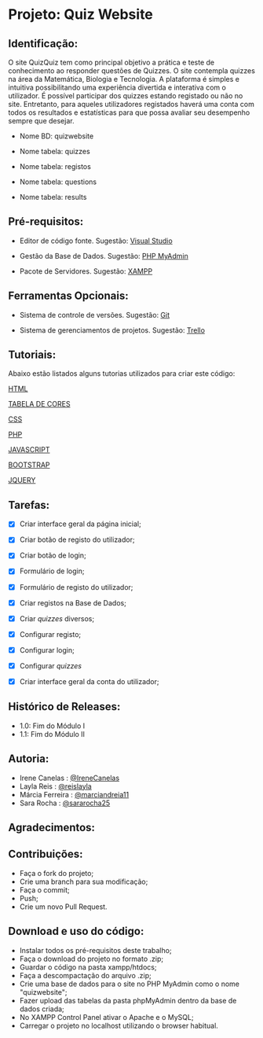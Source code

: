 # Projeto: Quiz Website
## Identificação:
<p>O site QuizQuiz tem como principal objetivo a prática e teste de conhecimento ao responder questões de Quizzes. O site contempla quizzes na área da Matemática, Biologia e Tecnologia. A plataforma é simples e intuitiva possibilitando uma experiência divertida e interativa com o utilizador. É possível participar dos quizzes estando registado ou não no site. Entretanto, para aqueles utilizadores registados haverá uma conta com todos os resultados e estatísticas para que possa avaliar seu desempenho sempre que desejar.</p>

- Nome BD: quizwebsite <p>
- Nome tabela: quizzes <p>
- Nome tabela: registos <p>
- Nome tabela: questions <p>
- Nome tabela: results 

## Pré-requisitos:

- Editor de código fonte. 
Sugestão:
[Visual Studio](https://code.visualstudio.com/)

- Gestão da Base de Dados. 
Sugestão:
[PHP MyAdmin](https://www.phpmyadmin.net/)

- Pacote de Servidores. 
Sugestão:
[XAMPP](https://www.apachefriends.org/index.html)

## Ferramentas Opcionais:
- Sistema de controle de versões.
Sugestão:
[Git](https://git-scm.com/downloads)

- Sistema de gerenciamentos de projetos.
Sugestão:
[Trello](https://trello.com/)


## Tutoriais:
Abaixo estão listados alguns tutorias utilizados para criar este código:

[HTML](https://www.w3schools.com/html/)
  
[TABELA DE CORES](https://www.flextool.com.br/tabela_cores.html)

[CSS](https://www.w3schools.com/css/default.asp)

[PHP](https://www.w3schools.com/php/default.asp)

[JAVASCRIPT](https://www.w3schools.com/js/)

[BOOTSTRAP](https://www.w3schools.com/bootstrap4/)

[JQUERY](https://www.w3schools.com/jquery/)


## Tarefas:
- [X] Criar interface geral da página inicial;
- [X] Criar botão de registo do utilizador;
- [X] Criar botão de login;
- [X] Formulário de login;
- [X] Formulário de registo do utilizador;
- [X] Criar registos na Base de Dados;
- [X] Criar _quizzes_ diversos;
- [X] Configurar registo;
- [X] Configurar login;
- [X] Configurar _quizzes_
- [X] Criar interface geral da conta do utilizador;


## Histórico de Releases:

- 1.0: Fim do Módulo I
- 1.1: Fim do Módulo II

## Autoria:
- Irene Canelas : [@IreneCanelas](https://www.github.com/IreneCanelas)
- Layla Reis : [@reislayla](https://www.github.com/reislayla)
- Márcia Ferreira : [@marciandreia11](https://www.github.com/marciandreia11)
- Sara Rocha : [@sararocha25](https://www.github.com/sararocha25)

## Agradecimentos:

## Contribuições: 

- Faça o fork do projeto;
- Crie uma branch para sua modificação;
- Faça o commit;
- Push;
- Crie um novo Pull Request. 

## Download e uso do código:

- Instalar todos os pré-requisitos deste trabalho;   
- Faça o download do projeto no formato .zip;
- Guardar o código na pasta xampp/htdocs; 
- Faça a descompactação do arquivo .zip;
- Crie uma base de dados para o site no PHP MyAdmin como o nome "quizwebsite";
- Fazer upload das tabelas da pasta phpMyAdmin dentro da base de dados criada;
- No XAMPP Control Panel ativar o Apache e o MySQL;
- Carregar o projeto no localhost utilizando o browser habitual. 
